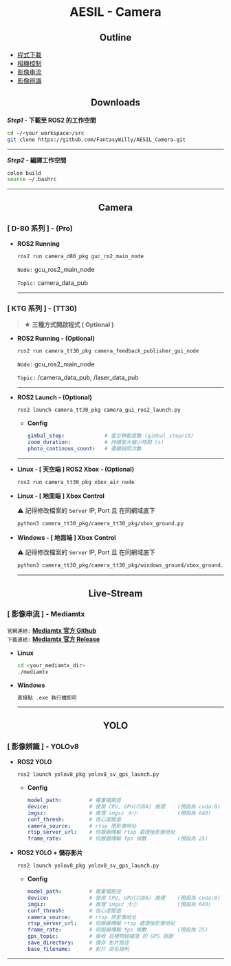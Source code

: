 # <div align="center">AESIL - Camera</div>

## <div align="center">Outline</div>

- [程式下載](#downloads)
- [相機控制](#camera)
- [影像串流](#live-stream)
- [影像辨識](#YOLO)

## <div align="center">Downloads</div>

***Step1* - 下載至 ROS2 的工作空間**
```bash
cd ~/<your_workspace>/src
git clone https://github.com/FantasyWilly/AESIL_Camera.git
```
---

***Step2* - 編譯工作空間**
```bash
colon build
source ~/.bashrc
```
---

## <div align="center">Camera</div>

  ### [ D-80 系列 ] - (Pro)

  - **ROS2 Running**

    ```bash
    ros2 run camera_d80_pkg guc_ro2_main_node
    ```

    `Node:` gcu_ros2_main_node
  
    `Topic:` camera_data_pub
    
    ---

  ### [ KTG 系列 ] - (TT30)

  > **★ 三種方式開啟程式 ( Optional )**

  - **ROS2 Running - (Optional)**

    ```bash
    ros2 run camera_tt30_pkg camera_feedback_publisher_gui_node
    ```

    `Node:` gcu_ros2_main_node

    `Topic:` /camera_data_pub, /laser_data_pub

    ---

  - **ROS2 Launch - (Optional)**

    ```bash
    ros2 launch camera_tt30_pkg camera_gui_ros2_launch.py
    ```

    - **Config**

      ```yaml
      gimbal_step:             # 雲台移動度數 (gimbal_step/10)
      zoom_duration:           # 持續放大縮小時間 (s)
      photo_continous_count:   # 連續拍照次數
      ```
    
    ---

  - **Linux - [ 天空端 ] ROS2 Xbox - (Optional)**

    
    ```bash
    ros2 run camera_tt30_pkg xbox_air_node
    ```

  - **Linux - [ 地面端 ] Xbox Control**

    ⚠️ 記得修改檔案的 `Server` IP, Port 且 在同網域底下

    ```bash
    python3 camera_tt30_pkg/camera_tt30_pkg/xbox_ground.py
    ```

  - **Windows - [ 地面端 ] Xbox Control**

    ⚠️ 記得修改檔案的 `Server` IP, Port 且 在同網域底下

    ```bash
    python3 camera_tt30_pkg/camera_tt30_pkg/windows_ground/xbox_ground.py
    ```

    ---

## <div align="center">Live-Stream</div>

  ### [ 影像串流 ] - Mediamtx

  `官網連結:` **[ Mediamtx 官方 Github  ](https://github.com/bluenviron/mediamtx)**  
  `下載連結:` **[ Mediamtx 官方 Release ](https://github.com/bluenviron/mediamtx/releases)**

  - **Linux**

    ```bash
    cd <your_mediamtx_dir>
    ./mediamtx
    ```

  - **Windows**

    ```bash
    直接點 .exe 執行檔即可
    ```

    ---

## <div align="center">YOLO</div>

  ### [ 影像辨識 ] - YOLOv8

  - **ROS2 YOLO**

    ```bash
    ros2 launch yolov8_pkg yolov8_sv_gps_launch.py
    ```

    - **Config**

      ```yaml
      model_path:         # 權重檔路徑 
      device:             # 使用 CPU, GPU(CUDA) 推理    (預設為 cuda:0)
      imgsz:              # 推理 imgsz 大小             (預設為 640)
      conf_thresh:        # 信心度閥值
      camera_source:      # rtsp 原影像地址
      rtsp_server_url:    # 伺服器傳輸 rtsp 處理後影像地址
      frame_rate:         # 伺服器傳輸 fps 幀數          (預設為 25)
      ```

  - **ROS2 YOLO + 儲存影片**

    ```bash
    ros2 launch yolov8_pkg yolov8_sv_gps_launch.py
    ```

    - **Config**

      ```yaml
      model_path:         # 權重檔路徑 
      device:             # 使用 CPU, GPU(CUDA) 推理    (預設為 cuda:0)
      imgsz:              # 推理 imgsz 大小             (預設為 640)
      conf_thresh:        # 信心度閥值
      camera_source:      # rtsp 原影像地址
      rtsp_server_url:    # 伺服器傳輸 rtsp 處理後影像地址
      frame_rate:         # 伺服器傳輸 fps 幀數          (預設為 25)
      gps_topic:          # 接收 目標物經緯度 的 GPS 話題
      save_directory:     # 儲存 影片路徑
      base_filename:      # 影片 命名規則
      ```

  ---